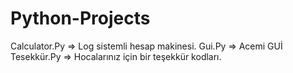 # Python-Projects

Calculator.Py => Log sistemli hesap makinesi.
Gui.Py => Acemi GUİ
Tesekkür.Py => Hocalarınız için bir teşekkür kodları.
